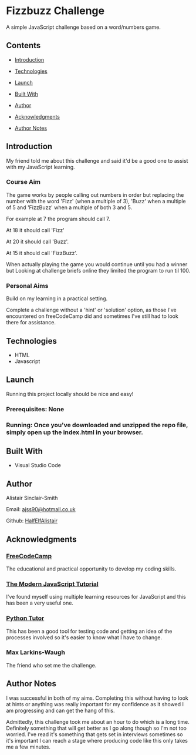 # Fizzbuzz Challenge

A simple JavaScript challenge based on a word/numbers game.

## Contents

- [Introduction](#Introduction)

- [Technologies](#Technologies)

- [Launch](#Launch)

- [Built With](#Built-With)

- [Author](#Author)

- [Acknowledgments](#Acknowledgments)

- [Author Notes](#Author-Notes)


## Introduction

My friend told me about this challenge and said it'd be a good one to assist with my JavaScript learning.

### Course Aim

The game works by people calling out numbers in order but replacing the number with the word 'Fizz' (when a multiple of 3), 'Buzz' when a multiple of 5 and 'FizzBuzz' when a multiple of both 3 and 5.

For example at 7 the program should call 7.

At 18 it should call 'Fizz'

At 20 it should call 'Buzz'.

At 15 it should call 'FizzBuzz'.

When actually playing the game you would continue until you had a winner but Looking at challenge briefs online they limited the program to run til 100.

### Personal Aims

Build on my learning in a practical setting.

Complete a challenge without a 'hint' or 'solution' option, as those I've encountered on freeCodeCamp did and sometimes I've still had to look there for assistance.


## Technologies

- HTML
- Javascript

## Launch

Running this project locally should be nice and easy!

### Prerequisites: None

### Running: Once you've downloaded and unzipped the repo file, simply open up the index.html in your browser.


## Built With

- Visual Studio Code

## Author

Alistair Sinclair-Smith

Email: [ajss90@hotmail.co.uk](ajss90@hotmail.co.uk)

Github: [HalfElfAlistair](https://github.com/HalfElfAlistair)


## Acknowledgments

### [FreeCodeCamp](https://www.freecodecamp.org/)
The educational and practical opportunity to develop my coding skills.

### [The Modern JavaScript Tutorial](https://javascript.info/)
I've found myself using multiple learning resources for JavaScript and this has been a very useful one.

### [Python Tutor](http://pythontutor.com/)
This has been a good tool for testing code and getting an idea of the processes involved so it's easier to know what I have to change.

### Max Larkins-Waugh
The friend who set me the challenge.


## Author Notes

I was successful in both of my aims. Completing this without having to look at hints or anything was really important for my confidence as it showed I am progressing and can get the hang of this.

Admittedly, this challenge took me about an hour to do which is a long time. Definitely something that will get better as I go along though so I'm not too worried. I've read it's something that gets set in interviews sometimes so it's important I can reach a stage where producing code like this only takes me a few minutes.
